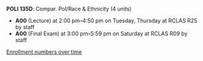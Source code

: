 **POLI 135D**: Compar. Pol/Race & Ethnicity (4 units)

- **A00** (Lecture) at 2:00 pm–4:50 pm on Tuesday, Thursday at RCLAS R25 by staff
- **A00** (Final Exam) at 3:00 pm–5:59 pm on Saturday at RCLAS R09 by staff

[Enrollment numbers over time](./POLI135D.tsv)
